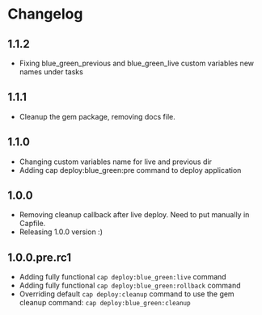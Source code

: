 # Changelog

## 1.1.2

  - Fixing blue_green_previous and blue_green_live custom variables new names under tasks

## 1.1.1

  - Cleanup the gem package, removing docs file.

## 1.1.0

  - Changing custom variables name for live and previous dir
  - Adding cap deploy:blue_green:pre command to deploy application

## 1.0.0

  - Removing cleanup callback after live deploy. Need to put manually in Capfile.
  - Releasing 1.0.0 version :)

## 1.0.0.pre.rc1

  - Adding fully functional ```cap deploy:blue_green:live``` command
  - Adding fully functional ```cap deploy:blue_green:rollback``` command
  - Overriding default ```cap deploy:cleanup``` command to use the gem cleanup command: ```cap deploy:blue_green:cleanup```
